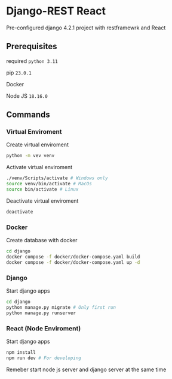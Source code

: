 # Django-REST React
Pre-configured django 4.2.1 project with restframewrk and React 

## Prerequisites
required `python 3.11`

pip `23.0.1`

Docker

Node JS `18.16.0`

## Commands

### Virtual Enviroment 
Create virtual enviroment
``` bash
python -m vev venv
```
Activate virtual enviroment
``` bash
./venv/Scripts/activate # Windows only
source venv/bin/activate # MacOs
source bin/activate # Linux
```
Deactivate virtual enviroment
``` bash
deactivate
```
### Docker
Create database with docker 
``` bash
cd django
docker compose -f docker/docker-compose.yaml build
docker compose -f docker/docker-compose.yaml up -d
```
### Django
Start django apps
``` bash
cd django
python manage.py migrate # Only first run
python manage.py runserver
```
### React (Node Enviroment)
Start django apps
``` bash
npm install
npm run dev # For developing
```
Remeber start node js server and django server at the same time


